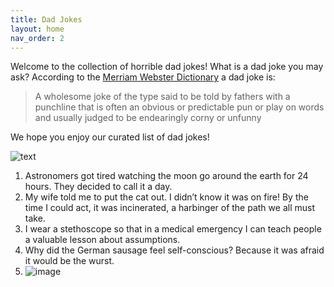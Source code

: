 ```yaml
---
title: Dad Jokes
layout: home
nav_order: 2
---
```


Welcome to the collection of horrible dad jokes! What is a dad joke you may ask? According to the [Merriam Webster Dictionary](https://www.merriam-webster.com/dictionary/dad%20joke) a dad joke is:

> A wholesome joke of the type said to be told by fathers with a punchline that is often an obvious or predictable pun or play on words and usually judged to be endearingly corny or unfunny

We hope you enjoy our curated list of dad jokes!

![text](https://media.giphy.com/media/aHmquP8GsDCHS/giphy.gif)

1. Astronomers got tired watching the moon go around the earth for 24 hours. They decided to call it a day.
1. My wife told me to put the cat out. I didn’t know it was on fire! By the time I could act, it was incinerated, a harbinger of the path we all must take.
1. I wear a stethoscope so that in a medical emergency I can teach people a valuable lesson about assumptions.
2. Why did the German sausage feel self-conscious? Because it was afraid it would be the wurst.
3. ![image](https://user-images.githubusercontent.com/127993211/225440184-9599760f-beb1-41e0-846a-0e0271ba12cb.png)
